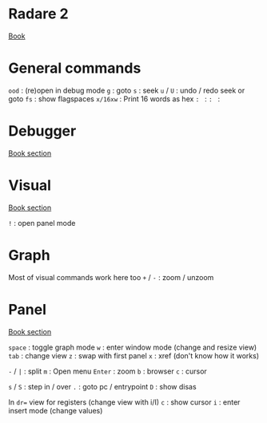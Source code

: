 # Radare 2

[Book](https://radare.gitbooks.io/radare2book/content/)

# General commands
`ood` : (re)open in debug mode
`g` : goto
`s` : seek
`u` / `U` : undo / redo seek or goto
`fs` : show flagspaces
`x/16xw` : Print 16 words as hex
`` : 
`` : 
`` : 
`` : 

# Debugger

[Book section](https://radare.gitbooks.io/radare2book/content/debugger/intro.html)

# Visual

[Book section](https://radare.gitbooks.io/radare2book/content/visual_mode/intro.html)

`!` : open panel mode

# Graph
Most of visual commands work here too
`+` / `-` : zoom / unzoom

# Panel

[Book section](https://radare.gitbooks.io/radare2book/content/visual_mode/visual_panels.html)

`space` : toggle graph mode
`w` : enter window mode (change and resize view)
`tab` : change view
`z` : swap with first panel
`x` : xref (don't know how it works)

`-` / `|` : split
`m` : Open menu
`Enter` : zoom
`b` : browser
`c` : cursor

`s` / `S` : step in / over
`.` : goto pc / entrypoint
`D` : show disas

In `dr=` view for registers (change view with i/I)
`c` : show cursor
`i` : enter insert mode (change values)
